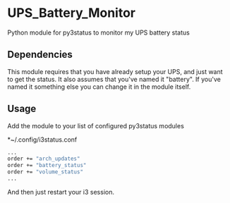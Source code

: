 # UPS_Battery_Monitor
Python module for py3status to monitor my UPS battery status

## Dependencies
This module requires that you have already setup your UPS, and just want to get the status.
It also assumes that you've named it "battery". If you've named it something else you can 
change it in the module itself.

## Usage
Add the module to your list of configured py3status modules

*~/.config/i3status.conf
```bash
...
order += "arch_updates"
order += "battery_status"
order += "volume_status"
...

```
And then just restart your i3 session.
